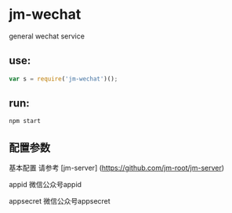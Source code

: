 # jm-wechat

general wechat service

## use:

```javascript
var s = require('jm-wechat')();
```

## run:

```javascript
npm start
```

## 配置参数

基本配置 请参考 [jm-server] (https://github.com/jm-root/jm-server)

appid 微信公众号appid

appsecret 微信公众号appsecret
